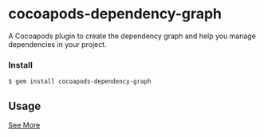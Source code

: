 # cocoapods-dependency-graph

A Cocoapods plugin to create the dependency graph and help you manage dependencies in your project.

### Install 

```
$ gem install cocoapods-dependency-graph
```

## Usage 

[See More](https://github.com/sueLan/cocoapods-dependency-graph)
